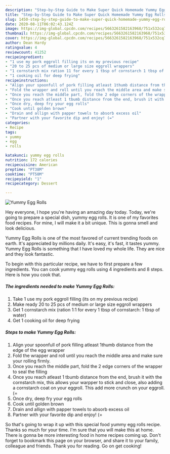 ```yaml
---
description: "Step-by-Step Guide to Make Super Quick Homemade Yummy Egg Rolls"
title: "Step-by-Step Guide to Make Super Quick Homemade Yummy Egg Rolls"
slug: 1450-step-by-step-guide-to-make-super-quick-homemade-yummy-egg-rolls
date: 2020-08-11T06:02:43.124Z
image: https://img-global.cpcdn.com/recipes/5663261582163968/751x532cq70/yummy-egg-rolls-recipe-main-photo.jpg
thumbnail: https://img-global.cpcdn.com/recipes/5663261582163968/751x532cq70/yummy-egg-rolls-recipe-main-photo.jpg
cover: https://img-global.cpcdn.com/recipes/5663261582163968/751x532cq70/yummy-egg-rolls-recipe-main-photo.jpg
author: Dean Hardy
ratingvalue: 4
reviewcount: 41252
recipeingredient:
- "1 use my pork eggroll filling its on my previous recipe"
- "20 to 25 pcs of medium or large size eggroll wrappers"
- "1 cornstarch mix ration 11 for every 1 tbsp of cornstarch 1 tbsp of water"
- "1 cooking oil for deep frying"
recipeinstructions:
- "Align your spoonfull of pork filling atleast 1thumb distance from the edge of the egg wrapper"
- "Fold the wrapper and roll until you reach the middle area and make sure your rolling firmly."
- "Once you reach the middle part, fold the 2 edge corners of the wrapper to seal the filling"
- "Once you reach atleast 1 tbumb distance from the end, brush it with the cornstarch mix, this allows your warpper to stick and close, also adding a cornstarch coat on your eggroll. This add more crunch on your eggroll. (="
- "Once dry, deep fry your egg rolls"
- "Cook until golden brown"
- "Drain and allign with papper towels to absorb excess oil"
- "Partner with your favorite dip and enjoy! (="
categories:
- Recipe
tags:
- yummy
- egg
- rolls

katakunci: yummy egg rolls 
nutrition: 172 calories
recipecuisine: American
preptime: "PT38M"
cooktime: "PT50M"
recipeyield: "1"
recipecategory: Dessert

---
```



![Yummy Egg Rolls](https://img-global.cpcdn.com/recipes/5663261582163968/751x532cq70/yummy-egg-rolls-recipe-main-photo.jpg)

Hey everyone, I hope you're having an amazing day today. Today, we're going to prepare a special dish, yummy egg rolls. It is one of my favorites food recipes. For mine, I will make it a bit unique. This is gonna smell and look delicious.

Yummy Egg Rolls is one of the most favored of current trending foods on earth. It's appreciated by millions daily. It's easy, it's fast, it tastes yummy. Yummy Egg Rolls is something that I have loved my whole life. They are nice and they look fantastic.




To begin with this particular recipe, we have to first prepare a few ingredients. You can cook yummy egg rolls using 4 ingredients and 8 steps. Here is how you cook that.

<!--inarticleads1-->

##### The ingredients needed to make Yummy Egg Rolls:

1. Take 1 use my pork eggroll filling (its on my previous recipe)
1. Make ready 20 to 25 pcs of medium or large size eggroll wrappers
1. Get 1 cornstarch mix (ration 1:1 for every 1 tbsp of cornstarch: 1 tbsp of water)
1. Get 1 cooking oil for deep frying




<!--inarticleads2-->

##### Steps to make Yummy Egg Rolls:

1. Align your spoonfull of pork filling atleast 1thumb distance from the edge of the egg wrapper
1. Fold the wrapper and roll until you reach the middle area and make sure your rolling firmly.
1. Once you reach the middle part, fold the 2 edge corners of the wrapper to seal the filling
1. Once you reach atleast 1 tbumb distance from the end, brush it with the cornstarch mix, this allows your warpper to stick and close, also adding a cornstarch coat on your eggroll. This add more crunch on your eggroll. (=
1. Once dry, deep fry your egg rolls
1. Cook until golden brown
1. Drain and allign with papper towels to absorb excess oil
1. Partner with your favorite dip and enjoy! (=




So that's going to wrap it up with this special food yummy egg rolls recipe. Thanks so much for your time. I'm sure that you will make this at home. There is gonna be more interesting food in home recipes coming up. Don't forget to bookmark this page on your browser, and share it to your family, colleague and friends. Thank you for reading. Go on get cooking!
